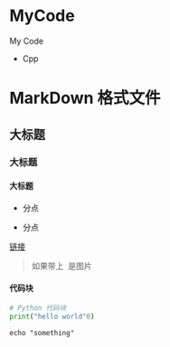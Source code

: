 # MyCode

My Code

- Cpp



# MarkDown 格式文件
## 大标题
### 大标题
#### 大标题

- 分点

* 分点

[链接](https://bing.com)

> 如果带上 ![]() 是图片


#### 代码块

```python
# Python 代码块
print("hello world"0)
```

```shell
echo "something" 
```